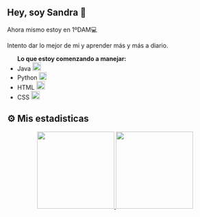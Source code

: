 ## Hey, soy Sandra 👋
 <p>Ahora mismo estoy en 1ºDAM💻</p>
 <p>Intento dar lo mejor de mi y aprender más y más a diario.</p>
  <ul>
  <b>Lo que estoy comenzando a manejar:</b>
    <li>Java <img src="https://cdn-icons-png.flaticon.com/512/226/226777.png" height="20px"></li>
    <li>Python <img src="https://www.python.org/static/favicon.ico" height="18px"></li>
    <li>HTML <img src="https://static-00.iconduck.com/assets.00/html-5-icon-726x1024-evem6gg5.png" height="20px"></li>
    <li>CSS <img src="https://upload.wikimedia.org/wikipedia/commons/thumb/d/d5/CSS3_logo_and_wordmark.svg/1200px-CSS3_logo_and_wordmark.svg.png" height="20px"></li>
  </ul>

## ⚙️ Mis estadisticas
<p align="center">
<a href="https://github.com/sandradecruz">
  <img height="180em" src="https://github-readme-stats-eight-theta.vercel.app/api?username=sandradecruz&show_icons=true&theme=tokyonight&include_all_commits=true&count_private=true"/>
  <img height="180em" src="https://github-readme-stats.vercel.app/api/top-langs/?username=sandradecruz&layout=compact&theme=tokyonight"/>
</a>
</p>
